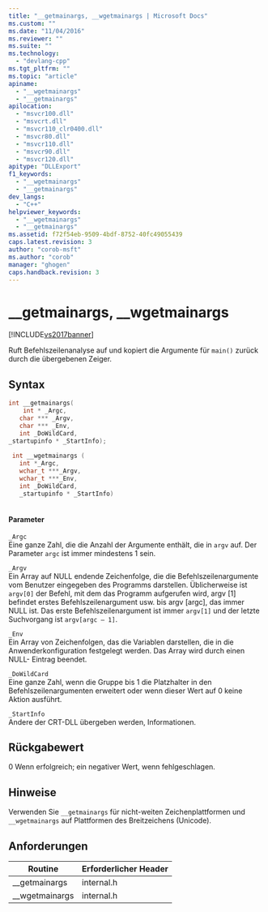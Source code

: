 ```yaml
---
title: "__getmainargs, __wgetmainargs | Microsoft Docs"
ms.custom: ""
ms.date: "11/04/2016"
ms.reviewer: ""
ms.suite: ""
ms.technology: 
  - "devlang-cpp"
ms.tgt_pltfrm: ""
ms.topic: "article"
apiname: 
  - "__wgetmainargs"
  - "__getmainargs"
apilocation: 
  - "msvcr100.dll"
  - "msvcrt.dll"
  - "msvcr110_clr0400.dll"
  - "msvcr80.dll"
  - "msvcr110.dll"
  - "msvcr90.dll"
  - "msvcr120.dll"
apitype: "DLLExport"
f1_keywords: 
  - "__wgetmainargs"
  - "__getmainargs"
dev_langs: 
  - "C++"
helpviewer_keywords: 
  - "__wgetmainargs"
  - "__getmainargs"
ms.assetid: f72f54eb-9509-4bdf-8752-40fc49055439
caps.latest.revision: 3
author: "corob-msft"
ms.author: "corob"
manager: "ghogen"
caps.handback.revision: 3
---
```

# __getmainargs, __wgetmainargs
[!INCLUDE[vs2017banner](../assembler/inline/includes/vs2017banner.md)]

Ruft Befehlszeilenanalyse auf und kopiert die Argumente für `main()` zurück durch die übergebenen Zeiger.  
  
## Syntax  
  
```cpp  
int __getmainargs(  
    int * _Argc,   
   char *** _Argv,   
   char *** _Env,   
   int _DoWildCard,  
_startupinfo * _StartInfo);  
  
 int __wgetmainargs (  
   int *_Argc,  
   wchar_t ***_Argv,  
   wchar_t ***_Env,  
   int _DoWildCard,  
   _startupinfo * _StartInfo)  
  
```  
  
#### Parameter  
 `_Argc`  
 Eine ganze Zahl, die die Anzahl der Argumente enthält, die in `argv` auf.  Der Parameter `argc` ist immer mindestens 1 sein.  
  
 `_Argv`  
 Ein Array auf NULL endende Zeichenfolge, die die Befehlszeilenargumente vom Benutzer eingegeben des Programms darstellen.  Üblicherweise ist `argv[0]` der Befehl, mit dem das Programm aufgerufen wird, argv \[1\] befindet erstes Befehlszeilenargument usw. bis argv \[argc\], das immer NULL ist.  Das erste Befehlszeilenargument ist immer `argv[1]` und der letzte Suchvorgang ist `argv[argc – 1]`.  
  
 `_Env`  
 Ein Array von Zeichenfolgen, das die Variablen darstellen, die in die Anwenderkonfiguration festgelegt werden.  Das Array wird durch einen NULL\- Eintrag beendet.  
  
 `_DoWildCard`  
 Eine ganze Zahl, wenn die Gruppe bis 1 die Platzhalter in den Befehlszeilenargumenten erweitert oder wenn dieser Wert auf 0 keine Aktion ausführt.  
  
 `_StartInfo`  
 Andere der CRT\-DLL übergeben werden, Informationen.  
  
## Rückgabewert  
 0 Wenn erfolgreich; ein negativer Wert, wenn fehlgeschlagen.  
  
## Hinweise  
 Verwenden Sie `__getmainargs` für nicht\-weiten Zeichenplattformen und `__wgetmainargs` auf Plattformen des Breitzeichens \(Unicode\).  
  
## Anforderungen  
  
|Routine|Erforderlicher Header|  
|-------------|---------------------------|  
|\_\_getmainargs|internal.h|  
|\_\_wgetmainargs|internal.h|